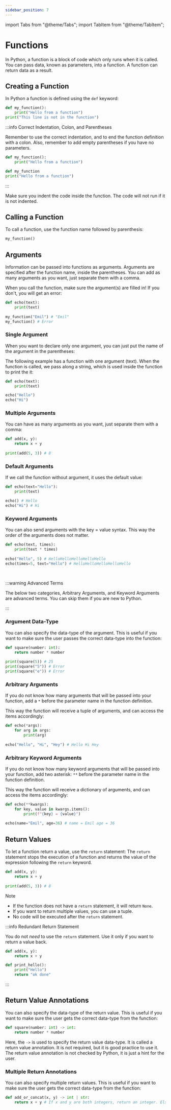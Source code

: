```yaml
---
sidebar_position: 7
---
```

import Tabs			from "@theme/Tabs";
import TabItem		from "@theme/TabItem";

# Functions

In Python, a function is a block of code which only runs when it is called. You can pass data, known as parameters, into a function. A function can return data as a result.

## Creating a Function

In Python a function is defined using the `def` keyword:

```python
def my_function():
    print("Hello from a function")
print("This line is not in the function")
```


:::info Correct Indentation, Colon, and Parentheses

Remember to use the correct indentation, and to end the function definition with a colon. Also, remember to add empty parentheses if you have no parameters.

<Tabs>
<TabItem value="right" label="✔ Right" default>

```python
def my_function():
    print("Hello from a function")
```

</TabItem>
<TabItem value="wrong" label="❌ Wrong">

```python
def my_function
print("Hello from a function")
```

</TabItem>
</Tabs>


:::

Make sure you indent the code inside the function. The code will not run if it is not indented.


## Calling a Function

To call a function, use the function name followed by parenthesis:

```python
my_function()
```


## Arguments

Information can be passed into functions as arguments. Arguments are specified after the function name, inside the parentheses. You can add as many arguments as you want, just separate them with a comma.

When you call the function, make sure the argument(s) are filled in! If you don't, you will get an error:

```python
def echo(text):
    print(text)
  
my_function("Emil") # "Emil"
my_function() # Error
```


### Single Argument

When you want to declare only one argument, you can just put the name of the argument in the parentheses:

The following example has a function with one argument (text). When the function is called, we pass along a string, which is used inside the function to print the it:

```python
def echo(text):
    print(text)

echo("Hello")
echo("Hi")
```

### Multiple Arguments

You can have as many arguments as you want, just separate them with a comma:

```python
def add(x, y):
    return x + y
    
print(add(5, 3)) # 8
```

### Default Arguments

If we call the function without argument, it uses the default value:

```python
def echo(text="Hello"):
    print(text)

echo() # Hello
echo("Hi") # Hi
```


### Keyword Arguments

You can also send arguments with the key = value syntax. This way the order of the arguments does not matter.

```python
def echo(text, times):
    print(text * times)
    
echo("Hello", 5) # HelloHelloHelloHelloHello
echo(times=5, text="Hello") # HelloHelloHelloHelloHello
```
<br/>

:::warning Advanced Terms

The below two categories, Arbitrary Arguments, and Keyword Arguments are advanced terms. You can skip them if you are new to Python.

:::


### Argument Data-Type

You can also specify the data-type of the argument. This is useful if you want to make sure the user passes the correct data-type into the function:

```python
def square(number: int):
    return number * number
    
print(square(5)) # 25
print(square("5")) # Error
print(square("e")) # Error
```
### Arbitrary Arguments

If you do not know how many arguments that will be passed into your function, add a `*` before the parameter name in the function definition.

This way the function will receive a tuple of arguments, and can access the items accordingly:

```python
def echo(*args):
    for arg in args:
        print(arg)
        
echo("Hello", "Hi", "Hey") # Hello Hi Hey
```

### Arbitrary Keyword Arguments

If you do not know how many keyword arguments that will be passed into your function, add two asterisk: `**` before the parameter name in the function definition.

This way the function will receive a dictionary of arguments, and can access the items accordingly:

```python
def echo(**kwargs):
    for key, value in kwargs.items():
        print(f"{key} = {value}")
        
echo(name="Emil", age=36) # name = Emil age = 36
```



## Return Values

To let a function return a value, use the `return` statement:
The `return` statement stops the execution of a function and returns the value of the expression following the `return` keyword.

```python
def add(x, y):
    return x + y
    
print(add(5, 3)) # 8
```

Note
- If the function does not have a `return` statement, it will return `None`.
- If you want to return multiple values, you can use a tuple.
- No code will be executed after the `return` statement.

:::info Redundant Return Statement

You do not *need* to use the `return` statement. Use it only if you want to return a value back.

<Tabs>
<TabItem value="right" label="✔ Right" default>

```python
def add(x, y):
    return x + y
```

</TabItem>
<TabItem value="wrong" label="❌ Wrong">

```python
def print_hello():
    print("Hello")
    return "ok done"
```

</TabItem>
</Tabs>

:::
<br/>

## Return Value Annotations

You can also specify the data-type of the return value. This is useful if you want to make sure the user gets the correct data-type from the function:

```python
def square(number: int) -> int:
    return number * number
```

Here, the `->` is used to specify the return value data-type. It is called a return value annotation. It is not required, but it is good practice to use it. The return value annotation is not checked by Python, it is just a hint for the user.

### Multiple Return Annotations

You can also specify multiple return values. This is useful if you want to make sure the user gets the correct data-type from the function:

```python
def add_or_concat(x, y) -> int | str:
    return x + y # If x and y are both integers, return an integer. Else it will return a string.
```

